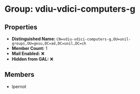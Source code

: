 # Group: vdiu-vdici-computers-g

## Properties

- **Distinguished Name:** `CN=vdiu-vdici-computers-g,OU=unil-groups,OU=gesu,DC=ad,DC=unil,DC=ch`
- **Member Count:** 1
- **Mail Enabled:** ❌
- **Hidden from GAL:** ❌

## Members

- lpernot
